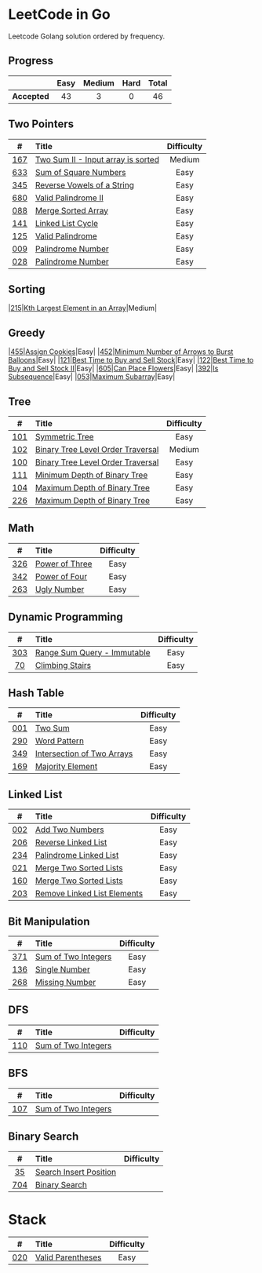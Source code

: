 # LeetCode in Go

Leetcode Golang solution ordered by frequency.

## Progress

|     |Easy|Medium|Hard|Total|
|:---:|:---:|:---:|:---:|:---:|
|**Accepted**|43|3|0|46|

## Two Pointers

|#|Title|Difficulty|
|:-:|:-|:-: |
|[167](https://leetcode.com/problems/two-sum-ii-input-array-is-sorted/)|[Two Sum II - Input array is sorted](./leetcode/0102-binary-tree-level-order-traversal)|Medium|
|[633](https://leetcode.com/problems/sum-of-square-numbers/)|[Sum of Square Numbers](./leetcode/0633-sum-of-square-numbers)|Easy|
|[345](https://leetcode.com/problems/reverse-vowels-of-a-string/)|[Reverse Vowels of a String](./leetcode/0345-reverse-vowels-of-a-string)|Easy|
|[680](https://leetcode.com/problems/valid-palindrome-ii/)|[Valid Palindrome II](./leetcode/0680-valid-palindrome-ii)|Easy|
|[088](https://leetcode.com/problems/merge-sorted-array/)|[Merge Sorted Array](./leetcode/0088-merge-sorted-array)|Easy|
|[141](https://leetcode.com/problems/linked-list-cycle/)|[Linked List Cycle](./leetcode/141-linked-list-cycle)|Easy|
|[125](https://leetcode.com/problems/valid-palindrome/)|[Valid Palindrome](./leetcode/0125-valid-palindrome)|Easy|
|[009](https://leetcode.com/problems/palindrome-number/)|[Palindrome Number](./leetcode/0342-power-of-four)|Easy|
|[028](https://leetcode.com/problems/implement-strstr/)|[Palindrome Number](./leetcode/0028-implement-strstr)|Easy|


## Sorting

|[215](https://leetcode.com/problems/kth-largest-element-in-an-array)|[Kth Largest Element in an Array](./leetcode/141-linked-list-cycle)|Medium|

## Greedy

|[455](https://leetcode.com/problems/assign-cookies/)|[Assign Cookies](./leetcode/0455-assign-cookies)|Easy|
|[452](https://leetcode.com/problems/minimum-number-of-arrows-to-burst-balloons/)|[Minimum Number of Arrows to Burst Balloons](./leetcode/0452-minimum-number-of-arrows-to-burst-balloons)|Easy|
|[121](https://leetcode.com/problems/best-time-to-buy-and-sell-stock/)|[Best Time to Buy and Sell Stock](./leetcode/0121-best-time-to-buy-and-sell-stock)|Easy|
|[122](https://leetcode.com/problems/best-time-to-buy-and-sell-stock-ii/)|[Best Time to Buy and Sell Stock II](./leetcode/0122-best-time-to-buy-and-sell-stock-ii)|Easy|
|[605](https://leetcode.com/problems/can-place-flowers/)|[Can Place Flowers](./leetcode/0605-can-place-flowers)|Easy|
|[392](https://leetcode.com/problems/is-subsequence/)|[Is Subsequence](./leetcode/0392-is-subsequence)|Easy|
|[053](https://leetcode.com/problems/maximum-subarray/)|[Maximum Subarray](./leetcode/0053-maximum-subarray)|Easy|

## Tree

|#|Title|Difficulty|
|:-:|:-|:-: |
|[101](https://leetcode.com/problems/symmetric-tree/)|[Symmetric Tree](./leetcode/0102-binary-tree-level-order-traversal)|Easy|
|[102](https://leetcode.com/problems/binary-tree-level-order-traversal/)|[Binary Tree Level Order Traversal](./leetcode/0102-binary-tree-level-order-traversal)|Medium|
|[100](https://leetcode.com/problems/same-tree/)|[Binary Tree Level Order Traversal](./leetcode/0100-same-tree)|Easy|
|[111](https://leetcode.com/problems/minimum-depth-of-binary-tree/)|[Minimum Depth of Binary Tree](./leetcode/0111-minimum-depth-of-binary-tree)|Easy|
|[104](https://leetcode.com/problems/maximum-depth-of-binary-tree/)|[Maximum Depth of Binary Tree](./leetcode/0104-maximum-depth-of-binary-tree)|Easy|
|[226](https://leetcode.com/problems/invert-binary-tree/)|[Maximum Depth of Binary Tree](./leetcode/0226-invert-binary-tree)|Easy|

## Math

|#|Title|Difficulty|
|:-:|:-|:-: |
|[326](https://leetcode.com/problems/power-of-three/)|[Power of Three](./leetcode/0326-power-of-three)|Easy|
|[342](https://leetcode.com/problems/power-of-four/)|[Power of Four](./leetcode/0342-power-of-four)|Easy|
|[263](https://leetcode.com/problems/ugly-number/)|[Ugly Number](./leetcode/0342-power-of-four)|Easy|

## Dynamic Programming

|#|Title|Difficulty|
|:-:|:-|:-: |
|[303](https://leetcode.com/problems/range-sum-query-immutable/)|[Range Sum Query - Immutable](./leetcode/0303-range-sum-query)|Easy|
|[70](https://leetcode.com/problems/climbing-stairs/)|[Climbing Stairs](./leetcode/0303-range-sum-query)|Easy|

## Hash Table

|#|Title|Difficulty|
|:-:|:-|:-: |
|[001](https://leetcode.com/problems/two-sum/)|[Two Sum](./leetcode/0001-two-sum)|Easy|
|[290](https://leetcode.com/problems/word-pattern/)|[Word Pattern](./leetcode/0290-word-pattern)|Easy|
|[349](https://leetcode.com/problems/intersection-of-two-arrays/)|[Intersection of Two Arrays](./leetcode/0349-intersection-of-two-arrays)|Easy|
|[169](https://leetcode.com/problems/majority-element/)|[Majority Element](./leetcode/0169-majority-element)|Easy|

## Linked List

|#|Title|Difficulty|
|:-:|:-|:-: |
|[002](https://leetcode.com/problems/add-two-numbers/)|[Add Two Numbers](./leetcode/0002-add-two-numbers)|Easy|
|[206](https://leetcode.com/problems/reverse-linked-list/)|[Reverse Linked List](./leetcode/0206-reverse-linked-list)|Easy|
|[234](https://leetcode.com/problems/palindrome-linked-list/)|[Palindrome Linked List](./leetcode/0234-palindrome-linked-list)|Easy|
|[021](https://leetcode.com/problems/merge-two-sorted-lists/)|[Merge Two Sorted Lists](./leetcode/0021-merge-two-sorted-lists)|Easy|
|[160](https://leetcode.com/problems/intersection-of-two-linked-lists/)|[Merge Two Sorted Lists](./leetcode/0160-intersection-of-two-linked-lists)|Easy|
|[203](https://leetcode.com/problems/remove-linked-list-elements/)|[Remove Linked List Elements](.leetcode/0203-remove-linked-list-elements)|Easy|


## Bit Manipulation

|#|Title|Difficulty|
|:-:|:-|:-: |
|[371](https://leetcode.com/problems/sum-of-two-integers/)|[Sum of Two Integers](./leetcode/0371-sum-of-two-integers)|Easy|
|[136](https://leetcode.com/problems/single-number/)|[Single Number](./leetcode/0136-single-number)|Easy|
|[268](https://leetcode.com/problems/missing-number/)|[Missing Number](./leetcode/0268-missing-number)|Easy|

## DFS

|#|Title|Difficulty|
|:-:|:-|:-: |
|[110](https://leetcode.com/problems/balanced-binary-tree/)|[Sum of Two Integers](./leetcode/0110-balanced-binary-tree)

## BFS

|#|Title|Difficulty|
|:-:|:-|:-: |
|[107](https://leetcode.com/problems/binary-tree-level-order-traversal-ii/)|[Sum of Two Integers](./leetcode/0107-binary-tree-level-order-traversal-ii)

## Binary Search

|#|Title|Difficulty|
|:-:|:-|:-: |
|[35](https://leetcode.com/problems/search-insert-position/)|[Search Insert Position](./leetcode/704-binary-search)
|[704](https://leetcode.com/problems/binary-search/)|[Binary Search](./leetcode/704-binary-search)

# Stack

|#|Title|Difficulty|
|:-:|:-|:-: |
|[020](https://leetcode.com/problems/valid-parentheses/)|[Valid Parentheses](./leetcode/0002-add-two-numbers)|Easy|
